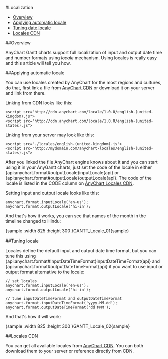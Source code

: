 #Localization

* [Overview](#overview)
* [Applying automatic locale](#applying_automatic_locale)
* [Tuning date locale](#tuning_locale)
* [Locales CDN](#locales_cdn)

##Overview

AnyChart Gantt charts support full localization of input and output date time and number formats using *locale* mechanism. Using locales is really easy and this article will tell you how. 

##Applying automatic locale

You can use locales created by AnyChart for the most regions and cultures, do that, first link a file from [AnyChart CDN](locales_cdn) or download it on your server and link from there.

Linking from CDN looks like this:

```
<script src="http://cdn.anychart.com/locale/1.0.0/english-(united-kingdom).js">
<script src="http://cdn.anychart.com/locale/1.0.0/english-(united-states).js">
```

Linking from your server may look like this:

```
<script src="./locales/english-(united-kingdom).js">
<script src="http://mydomain.com/anychart-locales/english-(united-states).js">
```

After you linked the file AnyChart engine knows about it and you can start using it in your AnyGantt charts, just set the code of the locale in either {api:anychart.format#outputLocale}inputLocale{api} or {api:anychart.format#outputLocale}outputLocale{api}. The code of the locale is listed in the CODE column on [AnyChart Locales CDN](https://cdn.anychart.com/#locales). 

Setting input and output locale looks like this:

```
anychart.format.inputLocale('en-us');
anychart.format.outputLocale('hi-in');
```

And that's how it works, you can see that names of the month in the timeline changed to Hindu:

{sample :width 825 :height 300 }GANTT\_Locale\_01{sample}

##Tuning locale

Locales define the default input and output date time format, but you can tune this using {api:anychart.format#inputDateTimeFormat}inputDateTimeFormat{api} and {api:anychart.format#outputDateTimeFormat{api} if you want to use input or output format alternative to the locale: 

```
// set locales
anychart.format.inputLocale('en-us');
anychart.format.outputLocale('hi-in');

// tune inputDateTimeFormat and outputDateTimeFormat
anychart.format.inputDateTimeFormat('yyyy-MM-dd'); 
anychart.format.outputDateTimeFormat('dd MMM');
```

And that's how it will work:

{sample :width 825 :height 300 }GANTT\_Locale\_02{sample}

##Locales CDN

You can get all available locales from [AnyChart CDN](https://cdn.anychart.com/#locales). You can both download them to your server or reference directly from CDN.
